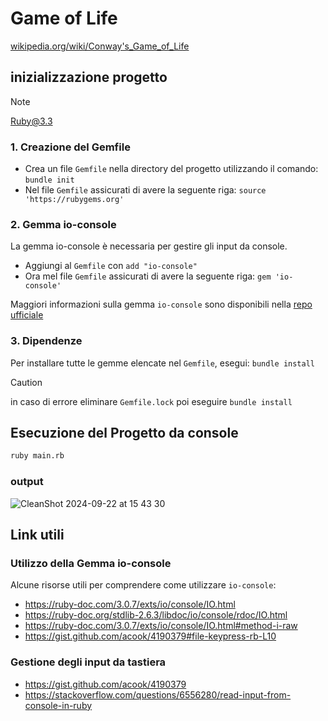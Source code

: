 # Game of Life
[wikipedia.org/wiki/Conway's_Game_of_Life](https://en.wikipedia.org/wiki/Conway%27s_Game_of_Life)

## inizializzazione progetto 

> [!NOTE]
> Ruby@3.3

### 1. Creazione del Gemfile
- Crea un file `Gemfile` nella directory del progetto utilizzando il comando: `bundle init`
- Nel file `Gemfile` assicurati di avere la seguente riga: `source 'https://rubygems.org'`

### 2. Gemma io-console
La gemma io-console è necessaria per gestire gli input da console. 
- Aggiungi al `Gemfile` con `add "io-console"`
- Ora mel file `Gemfile` assicurati di avere la seguente riga: `gem 'io-console'`

Maggiori informazioni sulla gemma `io-console` sono disponibili nella [repo ufficiale](https://github.com/ruby/io-console)

### 3. Dipendenze
Per installare tutte le gemme elencate nel `Gemfile`, esegui: `bundle install`
> [!CAUTION]
> in caso di errore eliminare `Gemfile.lock` poi eseguire `bundle install`

## Esecuzione del Progetto da console
```bash
ruby main.rb
```

### output
![CleanShot 2024-09-22 at 15 43 30](https://github.com/user-attachments/assets/48dc4493-869f-4fec-805e-b08a37ce1f4f)

## Link utili
### Utilizzo della Gemma io-console
Alcune risorse utili per comprendere come utilizzare `io-console`:
- https://ruby-doc.com/3.0.7/exts/io/console/IO.html
- https://ruby-doc.org/stdlib-2.6.3/libdoc/io/console/rdoc/IO.html
- https://ruby-doc.com/3.0.7/exts/io/console/IO.html#method-i-raw
- https://gist.github.com/acook/4190379#file-keypress-rb-L10
### Gestione degli input da tastiera
- https://gist.github.com/acook/4190379
- https://stackoverflow.com/questions/6556280/read-input-from-console-in-ruby

